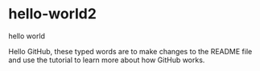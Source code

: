 # hello-world2
hello world

Hello GitHub, these typed words are to make changes to the README file and use the tutorial to learn more about how GitHub works.
